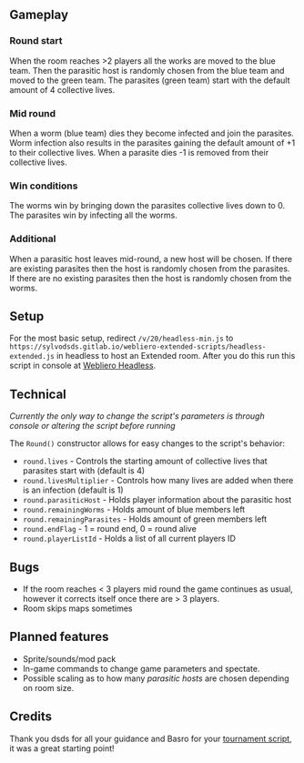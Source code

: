 ## Gameplay
### Round start
When the room reaches >2 players all the works are moved to the blue team. Then the parasitic host is randomly chosen from the blue team and moved to the green team. The parasites (green team) start with the default amount of 4 collective lives.

### Mid round
When a worm (blue team) dies they become infected and join the parasites. Worm infection also results in the parasites gaining the default amount of +1  to their collective lives. When a parasite dies -1  is removed from their collective lives.

### Win conditions
The worms win by bringing down the parasites collective lives down to 0. The parasites win by infecting all the worms.

### Additional
When a parasitic host leaves mid-round, a new host will be chosen. If there are existing parasites then the host is randomly chosen from the parasites. If there are no existing parasites then the host is randomly chosen from the worms.

## Setup
For the most basic setup, redirect `/v/20/headless-min.js` to `https://sylvodsds.gitlab.io/webliero-extended-scripts/headless-extended.js` in headless to host an Extended room.
After you do this run this script in console at [Webliero Headless](https://www.webliero.com/headless).

## Technical
*Currently the only way to change the script's parameters is through console or altering the script before running*


The `Round()` constructor allows for easy changes to the script's behavior:
- `round.lives` - Controls the starting amount of collective lives that parasites start with (default is 4)
- `round.livesMultiplier` - Controls how many lives are added when there is an infection (default is 1)
- `round.parasiticHost` - Holds player information about the parasitic host
- `round.remainingWorms` - Holds amount of blue members left
- `round.remainingParasites` - Holds amount of green members left
- `round.endFlag` - 1 = round end, 0 = round alive
- `round.playerListId` - Holds a list of all current players ID

## Bugs
- If the room reaches < 3 players mid round the game continues as usual, however it corrects itself once there are > 3 players.
- Room skips maps sometimes

## Planned features
- Sprite/sounds/mod pack
- In-game commands to change game parameters and spectate.
- Possible scaling as to how many *parasitic hosts* are chosen depending on room size.

## Credits
Thank you dsds for all your guidance and Basro for your [tournament script](https://gitlab.com/webliero/tournament-room), it was a great starting point!
